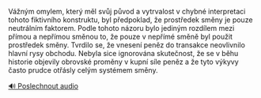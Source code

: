 
Vážným omylem, který měl svůj původ a vytrvalost v chybné interpretaci tohoto fiktivního konstruktu, byl předpoklad, že prostředek směny je pouze neutrálním faktorem. Podle tohoto názoru bylo jediným rozdílem mezi přímou a nepřímou směnou to, že pouze v nepřímé směně byl použit prostředek směny. Tvrdilo se, že vnesení peněz do transakce neovlivnilo hlavní rysy obchodu. Nebyla sice ignorována skutečnost, že se v běhu historie objevily obrovské proměny v kupní síle peněz a že tyto výkyvy často prudce otřásly celým systémem směny.

[🔊 Poslechnout audio](/data/7-paragraphs/audio/chapter_42/para_010-Vnm-omylem-kter-ml-svj-pvod-a-vytrvalost-v.mp3)
